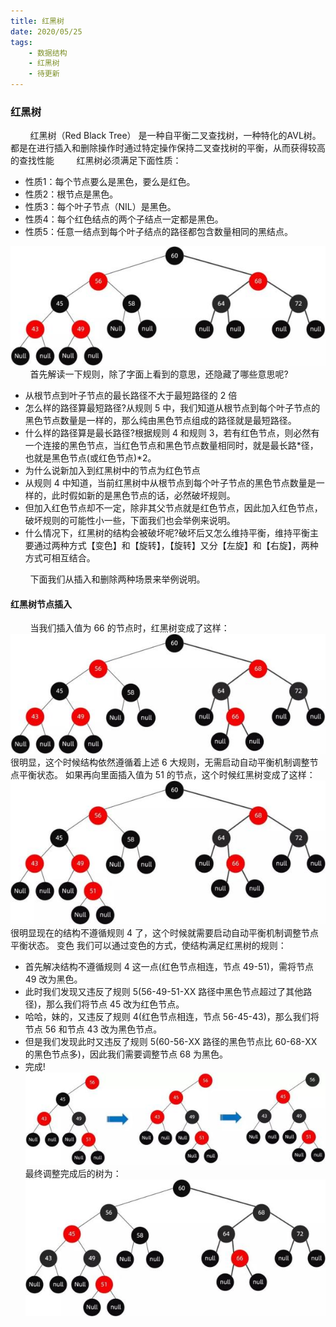 ```yaml
---
title: 红黑树
date: 2020/05/25
tags: 
    - 数据结构
    - 红黑树
    - 待更新
---
```



### 红黑树
&nbsp;&nbsp;&nbsp;&nbsp;&nbsp;&nbsp;&nbsp;&nbsp;红黑树（Red Black Tree） 是一种自平衡二叉查找树，一种特化的AVL树。都是在进行插入和删除操作时通过特定操作保持二叉查找树的平衡，从而获得较高的查找性能
&nbsp;&nbsp;&nbsp;&nbsp;&nbsp;&nbsp;&nbsp;&nbsp;红黑树必须满足下面性质：
* 性质1：每个节点要么是黑色，要么是红色。
* 性质2：根节点是黑色。
* 性质3：每个叶子节点（NIL）是黑色。
* 性质4：每个红色结点的两个子结点一定都是黑色。
* 性质5：任意一结点到每个叶子结点的路径都包含数量相同的黑结点。<!-- more -->

![](https://raw.githubusercontent.com/snmlm/resources/master/picture/1.jpg)
&nbsp;&nbsp;&nbsp;&nbsp;&nbsp;&nbsp;&nbsp;&nbsp;首先解读一下规则，除了字面上看到的意思，还隐藏了哪些意思呢?
* 从根节点到叶子节点的最长路径不大于最短路径的 2 倍
 * 怎么样的路径算最短路径?从规则 5 中，我们知道从根节点到每个叶子节点的黑色节点数量是一样的，那么纯由黑色节点组成的路径就是最短路径。
 * 什么样的路径算是最长路径?根据规则 4 和规则 3，若有红色节点，则必然有一个连接的黑色节点，当红色节点和黑色节点数量相同时，就是最长路*径，也就是黑色节点(或红色节点)*2。
* 为什么说新加入到红黑树中的节点为红色节点
 * 从规则 4 中知道，当前红黑树中从根节点到每个叶子节点的黑色节点数量是一样的，此时假如新的是黑色节点的话，必然破坏规则。
 * 但加入红色节点却不一定，除非其父节点就是红色节点，因此加入红色节点，破坏规则的可能性小一些，下面我们也会举例来说明。
 * 什么情况下，红黑树的结构会被破坏呢?破坏后又怎么维持平衡，维持平衡主要通过两种方式【变色】和【旋转】，【旋转】又分【左旋】和【右旋】，两种方式可相互结合。

&nbsp;&nbsp;&nbsp;&nbsp;&nbsp;&nbsp;&nbsp;&nbsp;下面我们从插入和删除两种场景来举例说明。
#### 红黑树节点插入
&nbsp;&nbsp;&nbsp;&nbsp;&nbsp;&nbsp;&nbsp;&nbsp;当我们插入值为 66 的节点时，红黑树变成了这样：
![](https://raw.githubusercontent.com/snmlm/resources/master/picture/2.jpg)
很明显，这个时候结构依然遵循着上述 6 大规则，无需启动自动平衡机制调整节点平衡状态。
如果再向里面插入值为 51 的节点，这个时候红黑树变成了这样：
![](https://raw.githubusercontent.com/snmlm/resources/master/picture/3.jpg)
很明显现在的结构不遵循规则 4 了，这个时候就需要启动自动平衡机制调整节点平衡状态。
变色
我们可以通过变色的方式，使结构满足红黑树的规则：
* 首先解决结构不遵循规则 4 这一点(红色节点相连，节点 49-51)，需将节点 49 改为黑色。
* 此时我们发现又违反了规则 5(56-49-51-XX 路径中黑色节点超过了其他路径)，那么我们将节点 45 改为红色节点。
* 哈哈，妹的，又违反了规则 4(红色节点相连，节点 56-45-43)，那么我们将节点 56 和节点 43 改为黑色节点。
* 但是我们发现此时又违反了规则 5(60-56-XX 路径的黑色节点比 60-68-XX 的黑色节点多)，因此我们需要调整节点 68 为黑色。
* 完成!
![](https://raw.githubusercontent.com/snmlm/resources/master/picture/4.jpg)
最终调整完成后的树为：
![](https://raw.githubusercontent.com/snmlm/resources/master/picture/5.jpg)
